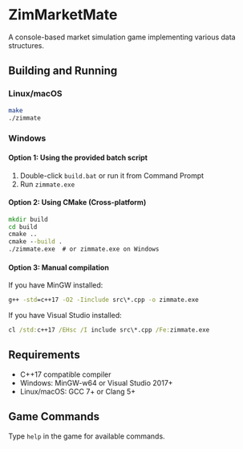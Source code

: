 # ZimMarketMate

A console-based market simulation game implementing various data structures.

## Building and Running

### Linux/macOS

```bash
make
./zimmate
```

### Windows

#### Option 1: Using the provided batch script

1. Double-click `build.bat` or run it from Command Prompt
2. Run `zimmate.exe`

#### Option 2: Using CMake (Cross-platform)

```cmd
mkdir build
cd build
cmake ..
cmake --build .
./zimmate.exe  # or zimmate.exe on Windows
```

#### Option 3: Manual compilation

If you have MinGW installed:

```cmd
g++ -std=c++17 -O2 -Iinclude src\*.cpp -o zimmate.exe
```

If you have Visual Studio installed:

```cmd
cl /std:c++17 /EHsc /I include src\*.cpp /Fe:zimmate.exe
```

## Requirements

- C++17 compatible compiler
- Windows: MinGW-w64 or Visual Studio 2017+
- Linux/macOS: GCC 7+ or Clang 5+

## Game Commands

Type `help` in the game for available commands.
